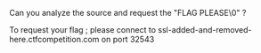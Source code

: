 Can you analyze the source and request the "FLAG PLEASE\0" ?

To request your flag ; please connect to
ssl-added-and-removed-here.ctfcompetition.com on port 32543
